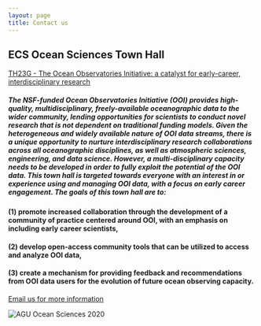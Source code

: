 ```yaml
---
layout: page
title: Contact us
---
```


## ECS Ocean Sciences Town Hall

[TH23G - The Ocean Observatories Initiative: a catalyst for early-career, interdisciplinary research](https://agu.confex.com/agu/osm20/prelim.cgi/Session/92243)

##### The NSF-funded Ocean Observatories Initiative (OOI) provides  high-quality, multidisciplinary, freely-available oceanographic data to the wider community, lending opportunities for scientists to conduct novel research that is not dependent on traditional funding models. Given the heterogeneous and widely available nature of OOI data streams, there is a unique opportunity to nurture interdisciplinary research collaborations across all oceanographic disciplines, as well as atmospheric sciences, engineering, and data science. However, a multi-disciplinary capacity needs to be developed in order to fully exploit the potential of the OOI data. This town hall is targeted towards everyone with an interest in or experience using and managing OOI data, with a focus on early career engagement. The goals of this town hall are to:

#### (1) promote increased collaboration through the development of a community of practice centered around OOI, with an emphasis on including early career scientists,

#### (2) develop open-access community tools that can be utilized to access and analyze OOI data,

#### (3) create a mechanism for providing feedback and recommendations from OOI data users for the evolution of future ocean observing capacity.

[Email us for more information](mailto:OceanObsECS@gmail.com)

![AGU Ocean Sciences 2020](https://agu.confex.com/img/agu/osm20/banner.png)
